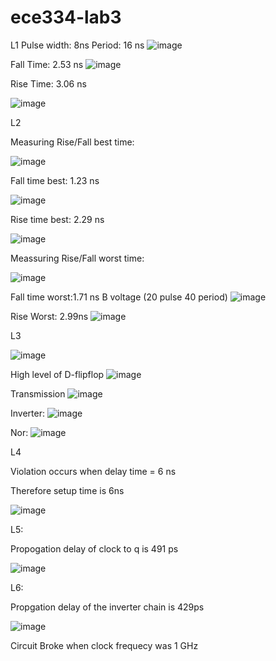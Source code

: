# ece334-lab3

L1
Pulse width: 8ns
Period: 16 ns
![image](https://github.com/arafatsyed/ece334-lab3/assets/55632837/f718b485-6b11-47ff-8928-81d9bc773ebc)

Fall Time: 2.53 ns
![image](https://github.com/arafatsyed/ece334-lab3/assets/55632837/a85fc9cf-b9ae-464c-a689-a4b8f3c759a1)

Rise Time: 3.06 ns

![image](https://github.com/arafatsyed/ece334-lab3/assets/55632837/024af7a9-903a-46ca-a8b1-571f29d12386)

L2

Measuring Rise/Fall best time:

![image](https://github.com/arafatsyed/ece334-lab3/assets/55632837/ced51e32-2635-4364-a5ab-a5d41886d164)


Fall time best: 1.23 ns

![image](https://github.com/arafatsyed/ece334-lab3/assets/55632837/2ebd6cfc-5c13-4519-8800-86d4d4b06d0d)

Rise time best: 2.29 ns

![image](https://github.com/arafatsyed/ece334-lab3/assets/55632837/72bc48e8-d414-4cb7-b1bc-1a05c12fd3f9)

Meassuring Rise/Fall worst time:

![image](https://github.com/arafatsyed/ece334-lab3/assets/55632837/58035a8c-fc99-4d65-bb36-264897e3be4f)


Fall time worst:1.71 ns
B voltage (20 pulse 40 period)
![image](https://github.com/arafatsyed/ece334-lab3/assets/55632837/ac4ef2f9-193e-49f4-95c8-21d477450e71)


Rise Worst: 2.99ns
![image](https://github.com/arafatsyed/ece334-lab3/assets/55632837/0e08e0b7-c7ec-4328-bb97-4a58791400dc)


L3

![image](https://github.com/arafatsyed/ece334-lab3/assets/55632837/1e2ff5af-6c5a-4b67-b62e-1ed3a623330b)

High level of D-flipflop
![image](https://github.com/arafatsyed/ece334-lab3/assets/55632837/bf3506a1-7951-43bc-b0f5-91f88263b9e6)

Transmission
![image](https://github.com/arafatsyed/ece334-lab3/assets/55632837/564a1917-0fb7-4bdf-b273-56c168285a11)

Inverter:
![image](https://github.com/arafatsyed/ece334-lab3/assets/55632837/07f40c31-831c-4af9-8208-913a5ad4c774)

Nor:
![image](https://github.com/arafatsyed/ece334-lab3/assets/55632837/4821b63e-f8db-4c4a-810b-4e9076d9b2b2)


L4

Violation occurs when delay time = 6 ns

Therefore setup time is 6ns

![image](https://github.com/arafatsyed/ece334-lab3/assets/55632837/af0b59dd-e167-4e1a-87e6-1f4808184f2c)


L5:

Propogation delay of clock to q is 491 ps

![image](https://github.com/arafatsyed/ece334-lab3/assets/55632837/2b79e9bf-5d18-4a07-815e-2f291bc299e1)

L6:

Propgation delay of the inverter chain is 429ps

![image](https://github.com/arafatsyed/ece334-lab3/assets/55632837/236485bd-78f8-4893-98b9-ff735e74f58e)

Circuit Broke when clock frequecy was 1 GHz

